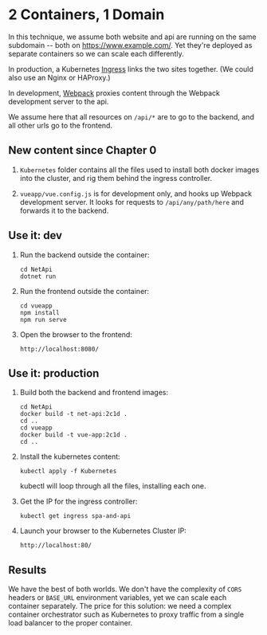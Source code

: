 2 Containers, 1 Domain
======================

In this technique, we assume both website and api are running on the same subdomain -- both on https://www.example.com/.  Yet they're deployed as separate containers so we can scale each differently.

In production, a Kubernetes [Ingress](https://kubernetes.io/docs/concepts/services-networking/ingress/) links the two sites together.  (We could also use an Nginx or HAProxy.)

In development, [Webpack](https://stackoverflow.com/a/49846977/702931) proxies content through the Webpack development server to the api.

We assume here that all resources on `/api/*` are to go to the backend, and all other urls go to the frontend.


New content since Chapter 0
---------------------------

1. `Kubernetes` folder contains all the files used to install both docker images into the cluster, and rig them behind the ingress controller.

2. `vueapp/vue.config.js` is for development only, and hooks up Webpack development server.  It looks for requests to `/api/any/path/here` and forwards it to the backend.


Use it: dev
-----------

1. Run the backend outside the container:

   ```
   cd NetApi
   dotnet run
   ```

2. Run the frontend outside the container:

   ```
   cd vueapp
   npm install
   npm run serve
   ```

3. Open the browser to the frontend:

   `http://localhost:8080/`


Use it: production
------------------

1. Build both the backend and frontend images:

   ```
   cd NetApi
   docker build -t net-api:2c1d .
   cd ..
   cd vueapp
   docker build -t vue-app:2c1d .
   cd ..
   ```

2. Install the kubernetes content:

   ```
   kubectl apply -f Kubernetes
   ```

   kubectl will loop through all the files, installing each one.

3. Get the IP for the ingress controller:

   ```
   kubectl get ingress spa-and-api
   ```

4. Launch your browser to the Kubernetes Cluster IP:

   `http://localhost:80/`


Results
-------

We have the best of both worlds.  We don't have the complexity of `CORS` headers or `BASE_URL` environment variables, yet we can scale each container separately. The price for this solution: we need a complex container orchestrator such as Kubernetes to proxy traffic from a single load balancer to the proper container.

